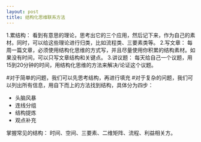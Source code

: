 ```yaml
---
layout: post
title: 结构化思维联系方法
---
```


1.累结构： 看到有意思的理论，思考出它的三个应用，然后记下来，作为自己的素材。同时，可以给这些理论进行归类，比如流程类、三要素类等。
2.写文章： 每周一篇文章，必须使用结构化思维的方式写，并且尽量使用你积累的结构素材。如果没有时间，可以只写文章结构和关键点。
3.讲议题： 每天给自己一个议题，用15到20分钟的时间，用结构化思维的方法来解决/论证这个议题。

#对于简单的问题，我们可以先思考结构，再进行填充
#对于复杂的问题，我们可以列出所有信息，用自下而上的方法找到结构，具体分为四步：
- 头脑风暴
- 连线分组
- 结构提炼
- 观点补充

掌握常见的结构： 时间、空间、三要素、二维矩阵、流程、利益相关方。
